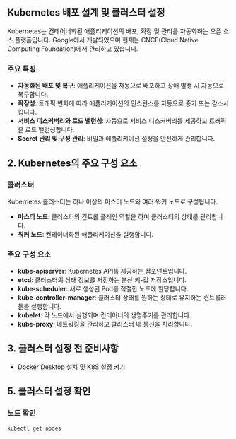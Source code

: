 ## Kubernetes 배포 설계 및 클러스터 설정
Kubernetes는 컨테이너화된 애플리케이션의 배포, 확장 및 관리를 자동화하는 오픈 소스 플랫폼입니다. Google에서 개발되었으며 현재는 CNCF(Cloud Native Computing Foundation)에서 관리하고 있습니다.

### 주요 특징
- **자동화된 배포 및 복구**: 애플리케이션을 자동으로 배포하고 장애 발생 시 자동으로 복구합니다.
- **확장성**: 트래픽 변화에 따라 애플리케이션의 인스턴스를 자동으로 증가 또는 감소시킵니다.
- **서비스 디스커버리와 로드 밸런싱**: 자동으로 서비스 디스커버리를 제공하고 트래픽을 로드 밸런싱합니다.
- **Secret 관리 및 구성 관리**: 비밀과 애플리케이션 설정을 안전하게 관리합니다.

## 2. Kubernetes의 주요 구성 요소
### 클러스터
Kubernetes 클러스터는 하나 이상의 마스터 노드와 여러 워커 노드로 구성됩니다.
- **마스터 노드**: 클러스터의 컨트롤 플레인 역할을 하며 클러스터의 상태를 관리합니다.
- **워커 노드**: 컨테이너화된 애플리케이션을 실행합니다.

### 주요 구성 요소
- **kube-apiserver**: Kubernetes API를 제공하는 컴포넌트입니다.
- **etcd**: 클러스터의 상태 정보를 저장하는 분산 키-값 저장소입니다.
- **kube-scheduler**: 새로 생성된 Pod를 적절한 노드에 할당합니다.
- **kube-controller-manager**: 클러스터 상태를 원하는 상태로 유지하는 컨트롤러들을 실행합니다.
- **kubelet**: 각 노드에서 실행되며 컨테이너의 생명주기를 관리합니다.
- **kube-proxy**: 네트워킹을 관리하고 클러스터 내 통신을 처리합니다.

## 3. 클러스터 설정 전 준비사항
- Docker Desktop 설치 및 K8S 설정 켜기

## 5. 클러스터 설정 확인
### 노드 확인
```sh
kubectl get nodes
```